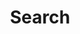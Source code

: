 ---
title: "Search"
layout: "search" # necessary for search
# url: "/blog"
# description: "Description for Search"
summary: "search"
placeholder: "Search..."
---